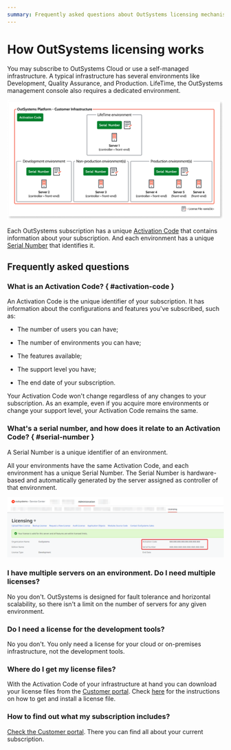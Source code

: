 ```yaml
---
summary: Frequently asked questions about OutSystems licensing mechanism. Explanation of concepts such as Activation Code and Serial Number.
---
```


# How OutSystems licensing works

You may subscribe to OutSystems Cloud or use a self-managed infrastructure. A typical infrastructure has several environments like Development, Quality Assurance, and Production. LifeTime, the OutSystems management console also requires a dedicated environment.

![](images/how-licensing-works_0.png)

Each OutSystems subscription has a unique [Activation Code](#activation-code) that contains information about your subscription. And each environment has a unique [Serial Number](#serial-number) that identifies it.

## Frequently asked questions

### What is an Activation Code? { #activation-code }

An Activation Code is the unique identifier of your subscription. It has information about the configurations and features you've subscribed, such as:

* The number of users you can have;

* The number of environments you can have;

* The features available;

* The support level you have;

* The end date of your subscription.

Your Activation Code won't change regardless of any changes to your subscription. As an example, even if you acquire more environments or change your support level, your Activation Code remains the same.

### What's a serial number, and how does it relate to an Activation Code? { #serial-number }

A Serial Number is a unique identifier of an environment.

All your environments have the same Activation Code, and each environment has a unique Serial Number. The Serial Number is hardware-based and automatically generated by the server assigned as controller of that environment.

![](images/how-licensing-works_1.png)

### I have multiple servers on an environment. Do I need multiple licenses?

No you don't. OutSystems is designed for fault tolerance and horizontal scalability, so there isn't a limit on the number of servers for any given environment.

### Do I need a license for the development tools?

No you don't. You only need a license for your cloud or on-premises infrastructure, not the development tools.

### Where do I get my license files?

With the Activation Code of your infrastructure at hand you can download your license files from the [Customer portal](https://www.outsystems.com/licensing). Check [here](../manage/get-license-for-env.md) for the instructions on how to get and install a license file.

### How to find out what my subscription includes?

[Check the Customer portal](http://www.outsystems.com/licensing). There you can find all about your current subscription.
